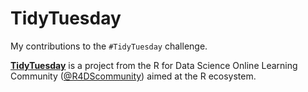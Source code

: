 # TidyTuesday

My contributions to the `#TidyTuesday` challenge.

[**TidyTuesday**](https://github.com/rfordatascience/tidytuesday) is a project from the R for Data Science Online Learning Community ([@R4DScommunity](https://twitter.com/R4DScommunity)) aimed at the R ecosystem.
